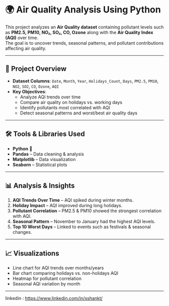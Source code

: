 # 🌍 Air Quality Analysis Using Python

This project analyzes an **Air Quality dataset** containing pollutant levels such as **PM2.5, PM10, NO₂, SO₂, CO, Ozone** along with the **Air Quality Index (AQI)** over time.  
The goal is to uncover trends, seasonal patterns, and pollutant contributions affecting air quality.

---

## 📌 Project Overview
- **Dataset Columns**: `Date`, `Month`, `Year`, `Holidays_Count`, `Days`, `PM2.5`, `PM10`, `NO2`, `SO2`, `CO`, `Ozone`, `AQI`
- **Key Objectives**:
  - Analyze AQI trends over time
  - Compare air quality on holidays vs. working days
  - Identify pollutants most correlated with AQI
  - Detect seasonal patterns and worst/best air quality days

---

## 🛠 Tools & Libraries Used
- **Python** 🐍
- **Pandas** – Data cleaning & analysis
- **Matplotlib** – Data visualization
- **Seaborn** – Statistical plots

---

## 📊 Analysis & Insights
1. **AQI Trends Over Time** – AQI spiked during winter months.
2. **Holiday Impact** – AQI improved during long holidays.
3. **Pollutant Correlation** – PM2.5 & PM10 showed the strongest correlation with AQI.
4. **Seasonal Pattern** – November to January had the highest AQI levels.
5. **Top 10 Worst Days** – Linked to events such as festivals & seasonal changes.

---

## 📈 Visualizations
- Line chart for AQI trends over months/years
- Bar chart comparing holidays vs. non-holidays AQI
- Heatmap for pollutant correlation
- Seasonal AQI variation by month

---

linkedin : https://www.linkedin.com/in/sshankt/

